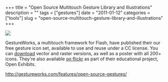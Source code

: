 +++
title = "Open Source Multitouch Gesture Library and Illustrations"
description = ""
tags = ["gestures"]
date = "2011-01-12"
categories = ["tools"]
slug = "open-source-multitouch-gesture-library-and-illustrations"
+++


<div class="tool-screenshot mb1"><a href="http://gestureworks.com/features/open-source-gestures/"><img id="bluga-thumbnail-2799" class="bluga-thumbnail custom" src="//konigi.com/media/bluga/
wt5230fa921d058_custom.jpg"/></a></div><p>GestureWorks, a multitouch framework for Flash, have published their our free gesture icon set, available to use and reuse under a CC license. You can <a href="http://gestureworks.com/features/open-source-gestures/">download</a> vector and raster versions, as well as a poster with all 200+ icons. They're also available <a href="http://www.flickr.com/photos/openexhibits/sets/72157625330770439/with/52424396">on flickr</a> as part of their educational project, Open Exhibits.</p>

  
<p><a href="http://gestureworks.com/features/open-source-gestures/">http://gestureworks.com/features/open-source-gestures/</a></p>
      
